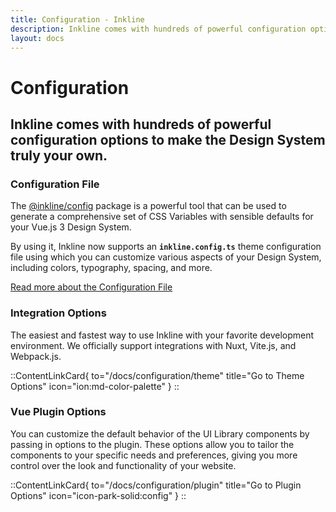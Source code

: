 ```yaml
---
title: Configuration - Inkline
description: Inkline comes with hundreds of powerful configuration options to make the Design System truly your own.
layout: docs
---
```


# Configuration
## Inkline comes with hundreds of powerful configuration options to make the Design System truly your own.

### Configuration File

The [@inkline/config](https://github.com/inkline/config) package is a powerful tool that can be used to generate a comprehensive set of CSS Variables with sensible defaults for your Vue.js 3 Design System. 

By using it, Inkline now supports an **`inkline.config.ts`** theme configuration file using which you can customize various aspects of your Design System, including colors, typography, spacing, and more.

[Read more about the Configuration File](/docs/configuration/theme)

### Integration Options

The easiest and fastest way to use Inkline with your favorite development environment. We officially support integrations with Nuxt, Vite.js, and Webpack.js.

::ContentLinkCard{ to="/docs/configuration/theme" title="Go to Theme Options" icon="ion:md-color-palette" }
::

### Vue Plugin Options

You can customize the default behavior of the UI Library components by passing in options to the plugin. These options allow you to tailor the components to your specific needs and preferences, giving you more control over the look and functionality of your website.

::ContentLinkCard{ to="/docs/configuration/plugin" title="Go to Plugin Options" icon="icon-park-solid:config" }
::
